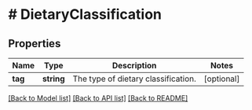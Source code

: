 # # DietaryClassification

## Properties

Name | Type | Description | Notes
------------ | ------------- | ------------- | -------------
**tag** | **string** | The type of dietary classification. | [optional]

[[Back to Model list]](../../README.md#models) [[Back to API list]](../../README.md#endpoints) [[Back to README]](../../README.md)
